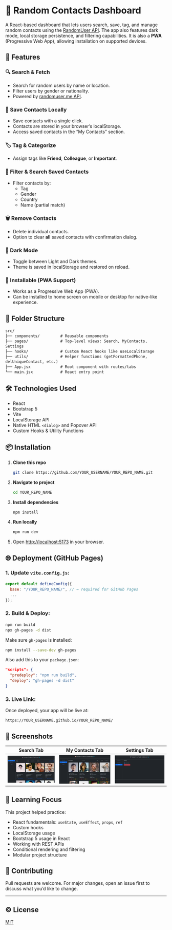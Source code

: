 # 💼 Random Contacts Dashboard

A React-based dashboard that lets users search, save, tag, and manage random contacts using the [RandomUser API](https://randomuser.me/). The app also features dark mode, local storage persistence, and filtering capabilities. It is also a **PWA** (Progressive Web App), allowing installation on supported devices.

## 🚀 Features

### 🔍 Search & Fetch

- Search for random users by name or location.
- Filter users by gender or nationality.
- Powered by [randomuser.me API](https://randomuser.me/).

### 💾 Save Contacts Locally

- Save contacts with a single click.
- Contacts are stored in your browser’s localStorage.
- Access saved contacts in the “My Contacts” section.

### 🏷️ Tag & Categorize

- Assign tags like **Friend**, **Colleague**, or **Important**.

### 🔎 Filter & Search Saved Contacts

- Filter contacts by:
  - Tag
  - Gender
  - Country
  - Name (partial match)

### 🗑️ Remove Contacts

- Delete individual contacts.
- Option to clear **all** saved contacts with confirmation dialog.

### 🌙 Dark Mode

- Toggle between Light and Dark themes.
- Theme is saved in localStorage and restored on reload.

### 📲 Installable (PWA Support)

- Works as a Progressive Web App (PWA).
- Can be installed to home screen on mobile or desktop for native-like experience.

## 📂 Folder Structure

```
src/
├── components/         # Reusable components
├── pages/              # Top-level views: Search, MyContacts, Settings
├── hooks/              # Custom React hooks like useLocalStorage
├── utils/              # Helper functions (getFormattedPhone, delUniqueContact, etc.)
├── App.jsx             # Root component with routes/tabs
└── main.jsx            # React entry point
```

## 🛠️ Technologies Used

- React
- Bootstrap 5
- Vite
- LocalStorage API
- Native HTML `<dialog>` and Popover API
- Custom Hooks & Utility Functions

## 📦 Installation

1. **Clone this repo**

   ```bash
   git clone https://github.com/YOUR_USERNAME/YOUR_REPO_NAME.git
   ```

2. **Navigate to project**

   ```bash
   cd YOUR_REPO_NAME
   ```

3. **Install dependencies**

   ```bash
   npm install
   ```

4. **Run locally**

   ```bash
   npm run dev
   ```

5. Open [http://localhost:5173](http://localhost:5173) in your browser.

## 🌐 Deployment (GitHub Pages)

### 1. Update `vite.config.js`:

```js
export default defineConfig({
  base: "/YOUR_REPO_NAME/", // ← required for GitHub Pages
  ...
});
```

### 2. Build & Deploy:

```bash
npm run build
npx gh-pages -d dist
```

Make sure `gh-pages` is installed:

```bash
npm install --save-dev gh-pages
```

Also add this to your `package.json`:

```json
"scripts": {
  "predeploy": "npm run build",
  "deploy": "gh-pages -d dist"
}
```

### 3. Live Link:

Once deployed, your app will be live at:

```
https://YOUR_USERNAME.github.io/YOUR_REPO_NAME/
```

## 📸 Screenshots

| Search Tab                          | My Contacts Tab                         | Settings Tab                            |
| ----------------------------------- | --------------------------------------- | --------------------------------------- |
| ![Search](./screenshots/search.png) | ![Contacts](./screenshots/contacts.png) | ![Settings](./screenshots/settings.png) |

## 🧠 Learning Focus

This project helped practice:

- React fundamentals: `useState`, `useEffect`, `props`, `ref`
- Custom hooks
- LocalStorage usage
- Bootstrap 5 usage in React
- Working with REST APIs
- Conditional rendering and filtering
- Modular project structure

## 🤝 Contributing

Pull requests are welcome. For major changes, open an issue first to discuss what you’d like to change.

---

## © License

[MIT](./LICENSE)
